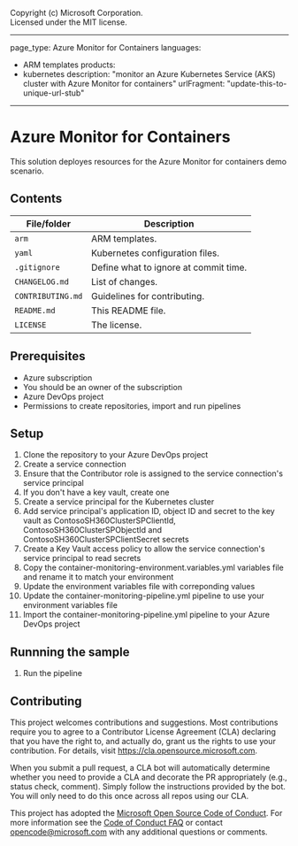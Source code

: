Copyright (c) Microsoft Corporation.  
Licensed under the MIT license.

---
page_type: Azure Monitor for Containers
languages:
- ARM templates
products:
- kubernetes
description: "monitor an Azure Kubernetes Service (AKS) cluster with Azure Monitor for containers"
urlFragment: "update-this-to-unique-url-stub"
---

# Azure Monitor for Containers

<!-- 
Guidelines on README format: https://review.docs.microsoft.com/help/onboard/admin/samples/concepts/readme-template?branch=master

Guidance on onboarding samples to docs.microsoft.com/samples: https://review.docs.microsoft.com/help/onboard/admin/samples/process/onboarding?branch=master

Taxonomies for products and languages: https://review.docs.microsoft.com/new-hope/information-architecture/metadata/taxonomies?branch=master
-->

This solution deployes resources for the Azure Monitor for containers demo scenario.

## Contents

| File/folder       | Description                                |
|-------------------|--------------------------------------------|
| `arm`             | ARM templates.                             |
| `yaml`            | Kubernetes configuration files.            |
| `.gitignore`      | Define what to ignore at commit time.      |
| `CHANGELOG.md`    | List of changes.                           |
| `CONTRIBUTING.md` | Guidelines for contributing.               |
| `README.md`       | This README file.                          |
| `LICENSE`         | The license.                               |

## Prerequisites

* Azure subscription
* You should be an owner of the subscription
* Azure DevOps project
* Permissions to create repositories, import and run pipelines

## Setup

1.	Clone the repository to your Azure DevOps project
1.	Create a service connection
1.	Ensure that the Contributor role is assigned to the service connection's service principal
1.	If you don't have a key vault, create one
1.  Create a service principal for the Kubernetes cluster
1.  Add service principal's application ID, object ID and secret to the key vault as ContosoSH360ClusterSPClientId, ContosoSH360ClusterSPObjectId and ContosoSH360ClusterSPClientSecret secrets
1.  Create a Key Vault access policy to allow the service connection's service principal to read secrets
1.  Copy the container-monitoring-environment.variables.yml variables file and rename it to match your environment
1.  Update the environment variables file with correponding values
1.  Update the container-monitoring-pipeline.yml pipeline to use your environment variables file
1.  Import the container-monitoring-pipeline.yml pipeline to your Azure DevOps project

## Runnning the sample

1.  Run the pipeline

## Contributing

This project welcomes contributions and suggestions.  Most contributions require you to agree to a
Contributor License Agreement (CLA) declaring that you have the right to, and actually do, grant us
the rights to use your contribution. For details, visit https://cla.opensource.microsoft.com.

When you submit a pull request, a CLA bot will automatically determine whether you need to provide
a CLA and decorate the PR appropriately (e.g., status check, comment). Simply follow the instructions
provided by the bot. You will only need to do this once across all repos using our CLA.

This project has adopted the [Microsoft Open Source Code of Conduct](https://opensource.microsoft.com/codeofconduct/).
For more information see the [Code of Conduct FAQ](https://opensource.microsoft.com/codeofconduct/faq/) or
contact [opencode@microsoft.com](mailto:opencode@microsoft.com) with any additional questions or comments.

